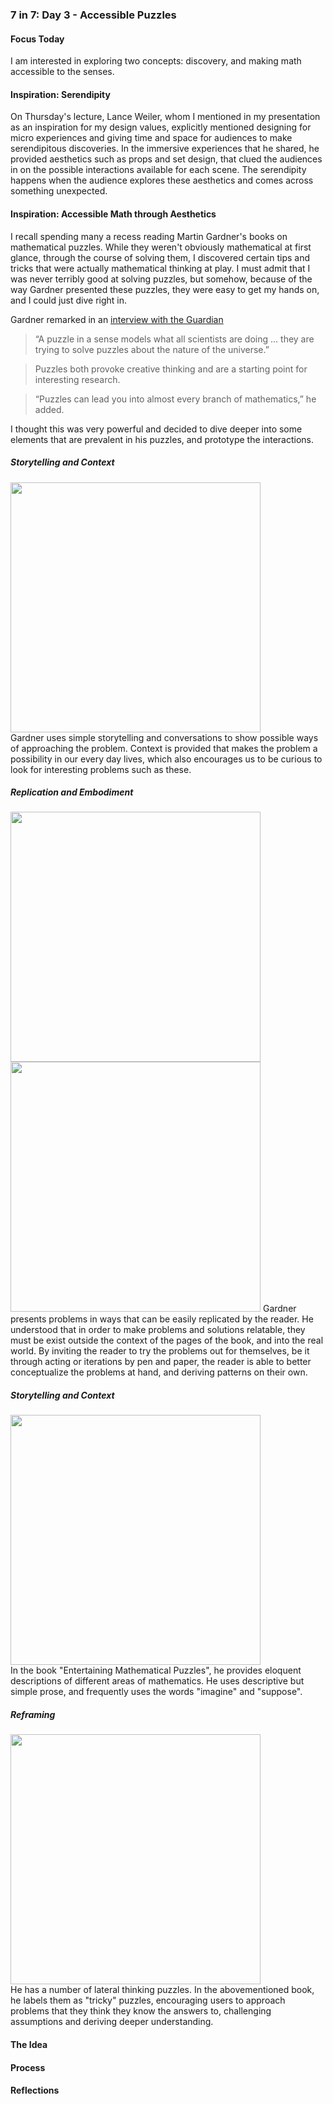 ### 7 in 7: Day 3 - Accessible Puzzles ###

#### Focus Today ####
I am interested in exploring two concepts: discovery, and making math accessible to the senses. 

#### Inspiration: Serendipity ####
On Thursday's lecture, Lance Weiler, whom I mentioned in my presentation as an inspiration for my design values, explicitly mentioned designing for micro experiences and giving time and space for audiences to make serendipitous discoveries. In the immersive experiences that he shared, he provided  aesthetics such as props and set design, that clued the audiences in on the possible interactions available for each scene. The serendipity happens when the audience explores these aesthetics and comes across something unexpected.

#### Inspiration: Accessible Math through Aesthetics ####
I recall spending many a recess reading Martin Gardner's books on mathematical puzzles. While they weren't obviously mathematical at first glance, through the course of solving them, I discovered certain tips and tricks that were actually mathematical thinking at play. I must admit that I was never terribly good at solving puzzles, but somehow, because of the way Gardner presented these puzzles, they were easy to get my hands on, and I could just dive right in.

Gardner remarked in an [interview with the Guardian](https://www.theguardian.com/science/alexs-adventures-in-numberland/2014/oct/21/martin-gardner-mathematical-puzzles-birthday) <br>
> “A puzzle in a sense models what all scientists are doing ... they are trying to solve puzzles about the nature of the universe.” 

> Puzzles both provoke creative thinking and are a starting point for interesting research.

> “Puzzles can lead you into almost every branch of mathematics,” he added.

I thought this was very powerful and decided to dive deeper into some elements that are prevalent in his puzzles, and prototype the interactions.

##### Storytelling and Context #####
<img src="/major-studio-1/photos/problem1.png" width="400">  <br>
Gardner uses simple storytelling and conversations to show possible ways of approaching the problem. Context is provided that makes the problem a possibility in our every day lives, which also encourages us to be curious to look for interesting problems such as these. <br>


##### Replication and Embodiment #####
<img src="/major-studio-1/photos/problem2.png" width="400"> 
<img src="/major-studio-1/photos/solution2.png" width="400">   
Gardner presents problems in ways that can be easily replicated by the reader. He understood that in order to make problems and solutions relatable, they must be exist outside the context of the pages of the book, and into the real world. By inviting the reader to try the problems out for themselves, be it through acting or iterations by pen and paper, the reader is able to better conceptualize the problems at hand, and deriving patterns on their own. 

##### Storytelling and Context #####
<img src="/major-studio-1/photos/topology-explanation.png" width="400">  <br> 
In the book "Entertaining Mathematical Puzzles", he provides eloquent descriptions of different areas of mathematics. He uses descriptive but simple prose, and frequently uses the words "imagine" and "suppose".

##### Reframing #####
<img src="/major-studio-1/photos/problem3.png" width="400">  <br> 
He has a number of lateral thinking puzzles. In the abovementioned book, he labels them as "tricky" puzzles, encouraging users to approach problems that they think they know the answers to, challenging assumptions and deriving deeper understanding.

#### The Idea ####


#### Process ####

#### Reflections ####


